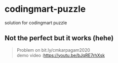 # codingmart-puzzle
solution for codingmart puzzle
## Not the perfect but it works (hehe)
> Problem on bit.ly/cmkarpagam2020 <br>
> demo video :https://youtu.be/bJqRE7rhXsk
